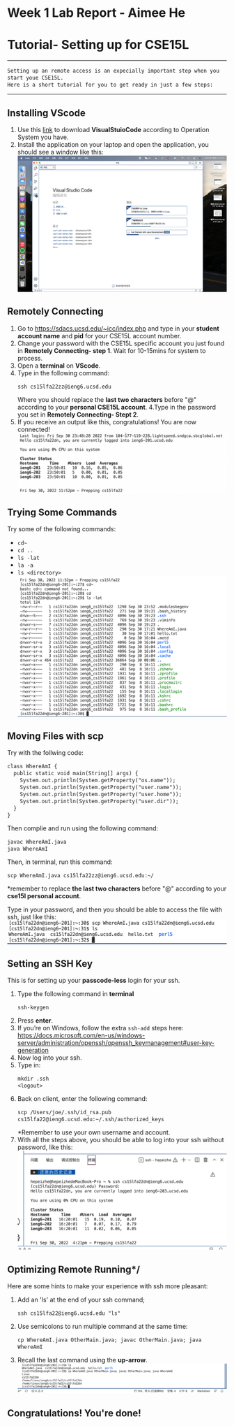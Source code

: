 # Week 1 Lab Report - Aimee He
# Tutorial- Setting up for CSE15L

---
    Setting up an remote access is an expecially important step when you start youe CSE15L.
    Here is a short tutorial for you to get ready in just a few steps:
    
---

## Installing VScode
1. Use this [link](https://code.visualstudio.com/download)  to download **VisualStuioCode** according to Operation System you have.
2. Install the application on your laptop and open the application, you should see a window like this:
![Image](https://github.com/meAImee/cse15l-lab-reports/raw/main/VScodeView.png)



## Remotely Connecting
1. Go to <https://sdacs.ucsd.edu/~icc/index.php> and type in your **student account name** and **pid** for your CSE15L account number.
2. Change your password with the CSE15L specific account you just found in **Remotely Connecting- step 1**. Wait for 10-15mins for system to process.
3. Open a **terminal** on **VScode**.
4. Type in the following command:
    ```
    ssh cs15lfa22zz@ieng6.ucsd.edu
    ```
    Where you should replace the **last two characters** before "@" according to your **personal CSE15L account**.
4.Type in the password you set in **Remotely Connecting- Stept 2**.
5. If you receive an output like this, congratulations! You are now connected!
![Image](https://github.com/meAImee/cse15l-lab-reports/raw/main/ConnectingRemotely.png)



## Trying Some Commands
Try some of the following commands:
- `cd~`
- `cd ..`
- `ls -lat`
- `la -a`
- `ls <directory>`
![Image](https://github.com/meAImee/cse15l-lab-reports/raw/main/TryingCommands.png)


## Moving Files with scp

Try with the follwing code:
```
class WhereAmI {
  public static void main(String[] args) {
    System.out.println(System.getProperty("os.name"));
    System.out.println(System.getProperty("user.name"));
    System.out.println(System.getProperty("user.home"));
    System.out.println(System.getProperty("user.dir"));
  }
}
```

Then complie and run using the following command:

```
javac WhereAmI.java
java WhereAmI
```
Then, in terminal, run this command:
```
scp WhereAmI.java cs15lfa22zz@ieng6.ucsd.edu:~/
```
*remember to replace **the last two characters** before "@" according to your **cse15l personal account**.

Type in your password, and then you should be able to access the file with ssh, just like this:
![Image](https://github.com/meAImee/cse15l-lab-reports/raw/main/SCP.png)



## Setting an SSH Key
This is for setting up your **passcode-less** login for your ssh.
1. Type the following command in **terminal**
    ```
    ssh-keygen
    ```
2. Press **enter**.
3. If you’re on Windows, follow the extra `ssh-add` steps here: https://docs.microsoft.com/en-us/windows-server/administration/openssh/openssh_keymanagement#user-key-generation
4. Now log into your ssh.
5. Type in:
    ```
    mkdir .ssh
    <logout>
    ```
6. Back on client, enter the following command:
    ```
    scp /Users/joe/.ssh/id_rsa.pub cs15lfa22@ieng6.ucsd.edu:~/.ssh/authorized_keys
    ```
    *Remember to use your own username and account.
7. With all the steps above, you should be able to log into your ssh without password, like this:
![Image](https://github.com/meAImee/cse15l-lab-reports/raw/main/SSHKey.png)





## Optimizing Remote Running*/
Here are some hints to make your experience with ssh more pleasant:
1. Add an 'ls' at the end of your ssh command;
    ```
    ssh cs15lfa22@ieng6.ucsd.edu "ls"
    ```
2. Use semicolons to run multiple command at the same time:
    ```
    cp WhereAmI.java OtherMain.java; javac OtherMain.java; java WhereAmI
    ```
3. Recall the last command using the **up-arrow**.
![Image](https://github.com/meAImee/cse15l-lab-reports/raw/main/%E6%88%AA%E5%B1%8F2022-09-30%20%E4%B8%8B%E5%8D%8811.58.09.png)


## Congratulations! You're done!









